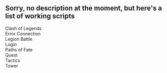 <h2>Sorry, no description at the moment, but here's a list of working scripts</h2> 
<p> 
Clash of Legends<br>
Error Connection<br>
Legion Battle<br>
Login<br>
Paths of Fate<br>
Quest<br>
Tactics<br> 
Tower<br>
</p>

